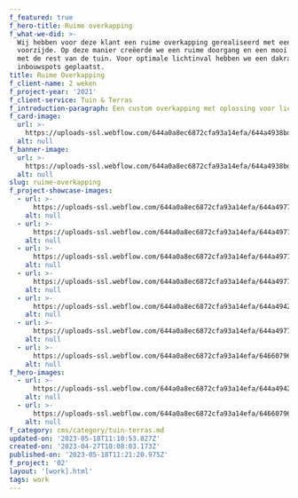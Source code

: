 ```yaml
---
f_featured: true
f_hero-title: Ruime overkapping
f_what-we-did: >-
  Wij hebben voor deze klant een ruime overkapping gerealiseerd met een zwevende
  voorzijde. Op deze manier creëerde we een ruime doorgang en een mooi geheel
  met de rest van de tuin. Voor optimale lichtinval hebben we een dakraam en
  inbouwspots geplaatst.
title: Ruime Overkapping
f_client-name: 2 weken
f_project-year: '2021'
f_client-service: Tuin & Terras
f_introduction-paragraph: Een custom overkapping met oplossing voor lichtinval
f_card-image:
  url: >-
    https://uploads-ssl.webflow.com/644a0a8ec6872cfa93a14efa/644a4938bd30b3ca57b925ca_Kronenberg%20Interieurbouw%20Overkapping-39.jpg
  alt: null
f_banner-image:
  url: >-
    https://uploads-ssl.webflow.com/644a0a8ec6872cfa93a14efa/644a4938bd30b3ca57b925ca_Kronenberg%20Interieurbouw%20Overkapping-39.jpg
  alt: null
slug: ruime-overkapping
f_project-showcase-images:
  - url: >-
      https://uploads-ssl.webflow.com/644a0a8ec6872cfa93a14efa/644a4977dfbacb66d7334aab_Kronenberg%20Interieurbouw%20Overkapping-37.jpg
    alt: null
  - url: >-
      https://uploads-ssl.webflow.com/644a0a8ec6872cfa93a14efa/644a49775b4f89e9dbeffa2b_Kronenberg%20Interieurbouw%20Overkapping-38.jpg
    alt: null
  - url: >-
      https://uploads-ssl.webflow.com/644a0a8ec6872cfa93a14efa/644a497727bdbf6ada2d7147_Kronenberg%20Interieurbouw%20Overkapping-40.jpg
    alt: null
  - url: >-
      https://uploads-ssl.webflow.com/644a0a8ec6872cfa93a14efa/644a4977d877d003ac53cff0_Kronenberg%20Interieurbouw%20Overkapping-41.jpg
    alt: null
  - url: >-
      https://uploads-ssl.webflow.com/644a0a8ec6872cfa93a14efa/644a4942c7e55a03f4b51a8f_Kronenberg%20Interieurbouw%20Overkapping-35.jpg
    alt: null
  - url: >-
      https://uploads-ssl.webflow.com/644a0a8ec6872cfa93a14efa/644a4977dbadfe74bd1df11d_Kronenberg%20Interieurbouw%20Overkapping-42.jpg
    alt: null
  - url: >-
      https://uploads-ssl.webflow.com/644a0a8ec6872cfa93a14efa/64660796fb6bf1fb53301863_Kronenberg-Interieurbouw-Overkapping-Image-III.jpg
    alt: null
f_hero-images:
  - url: >-
      https://uploads-ssl.webflow.com/644a0a8ec6872cfa93a14efa/644a4942c7e55a03f4b51a8f_Kronenberg%20Interieurbouw%20Overkapping-35.jpg
    alt: null
  - url: >-
      https://uploads-ssl.webflow.com/644a0a8ec6872cfa93a14efa/64660796fb6bf1fb53301863_Kronenberg-Interieurbouw-Overkapping-Image-III.jpg
    alt: null
f_category: cms/category/tuin-terras.md
updated-on: '2023-05-18T11:10:53.827Z'
created-on: '2023-04-27T10:08:03.173Z'
published-on: '2023-05-18T11:21:20.975Z'
f_project: '02'
layout: '[work].html'
tags: work
---
```




